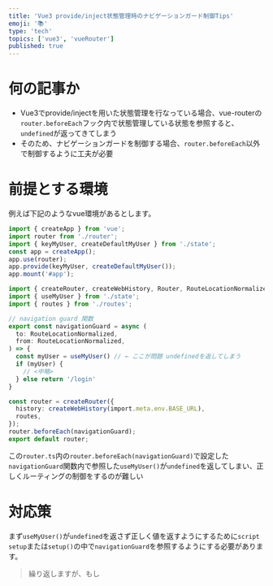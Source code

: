 ```yaml
---
title: 'Vue3 provide/inject状態管理時のナビゲーションガード制御Tips'
emoji: '📚'
type: 'tech'
topics: ['vue3', 'vueRouter']
published: true
---
```


# 何の記事か

- Vue3でprovide/injectを用いた状態管理を行なっている場合、vue-routerの`router.beforeEach`フック内で状態管理している状態を参照すると、`undefined`が返ってきてしまう
- そのため、ナビゲーションガードを制御する場合、`router.beforeEach`以外で制御するように工夫が必要

# 前提とする環境

例えば下記のようなvue環境があるとします。

```typescript:main.ts
import { createApp } from 'vue';
import router from './router';
import { keyMyUser, createDefaultMyUser } from './state';
const app = createApp();
app.use(router);
app.provide(keyMyUser, createDefaultMyUser());
app.mount('#app');
```

```typescript:router.ts
import { createRouter, createWebHistory, Router, RouteLocationNormalized } from 'vue-router';
import { useMyUser } from './state';
import { routes } from './routes';

// navigation guard 関数
export const navigationGuard = async (
  to: RouteLocationNormalized,
  from: RouteLocationNormalized,
) => {
  const myUser = useMyUser() // ← ここが問題 undefinedを返してしまう
  if (myUser) {
    // <中略>
  } else return '/login'
}

const router = createRouter({
  history: createWebHistory(import.meta.env.BASE_URL),
  routes,
});
router.beforeEach(navigationGuard);
export default router;
```

この`router.ts`内の`router.beforeEach(navigationGuard)`で設定した`navigationGuard`関数内で参照した`useMyUser()`が`undefined`を返してしまい、正しくルーティングの制御をするのが難しい

# 対応策

まず`useMyUser()`が`undefined`を返さず正しく値を返すようにするために`script setup`または`setup()`の中で`navigationGuard`を参照するようにする必要があります。

> 繰り返しますが、もし <script setup> を使用しないのであれば、inject() は setup() の内部でのみ同期的に呼び出す必要があります:
> https://ja.vuejs.org/guide/components/provide-inject.html#inject

`app.vue`で`router.beforeEach`の代わりに`watch(router.currentRoute,() => {})`を使ってrouteの変更を検知します。

加えて、`myUser`を`router.ts`内でimportした`useMyUser`から取得するのではなく、引数で受け取るように変更します。

```vue:app.vue
<template>
  <router-view />
</template>
<script setup lang="ts">
import { watch } from 'vue';
import { useRouter } from 'vue-router';
import { navigationGuard } from './router';
const router = useRouter();
watch(router.currentRoute, async (newValue, oldValue) => {
  const redirectPath = await navigationGuard(
    newValue.path,
    oldValue.path,
  );
  if (redirectPath) router.push(redirectPath);
});
</script>
```

```typescript:router.ts
// <中略>
import type { MyUser } from './state';

// navigation guard 関数
export const navigationGuard = async (
  to: RouteLocationNormalized,
  from: RouteLocationNormalized,
  myUser?: MyUser
) => {
  if (myUser) {
    // <中略>
  } else return '/login'
}
// <中略>
```

# 注意点

二つほど注意点があります。

1. `navigationGuard`で遷移をチェックするタイミングが**遷移前**から**遷移後**に変わっている
2. リダイレクト時、経由するルートのレンダリングが実行されてしまう
   - 例えば、未ログインで`/`にアクセスしようとして`/login`にリダイレクトされた場合、上記処理では一瞬`/`のレンダリングが始まって表示されてしまう
   - 加えて、createdやonMountedなどに定義した取得処理なども走ってしまい余計なエラーを生み出してしまう

## 1. 遷移をチェックするタイミングが**遷移前**から**遷移後**に変わっている

これで特段`navigationGuard`の処理が変わるということではないんですが、注意が必要です。

## 2. リダイレクト時、経由するルートのレンダリングが実行されてしまう

下記のようにルートが変更した際に`redirectPath`がfalcy、つまりもうこれ以上リダイレクトする必要がないときに`readyForDisplay`を`true`にすることで、それまでレンダリングが走らないようにすることができます。

```vue:app.vue
<template>
  <router-view v-if="readyForDisplay"/>
</template>
<script setup lang="ts">
import { ref, watch } from 'vue';
import { useRouter } from 'vue-router';
import { navigationGuard } from './router';
import { useMyUser } from './state';
const router = useRouter();
const readyForDisplay = ref<boolean>(false);
const myUser = useMyUser()
watch(router.currentRoute, async (newValue, oldValue) => {
  const redirectPath = await navigationGuard(
    newValue.path,
    oldValue.path,
    myUser.value,
  );
  if (redirectPath) router.push(redirectPath);
  else readyForDisplay.value = true
});
</script>
```

これからvueでナビゲーションガードを実装する際の参考になれば幸いです。
